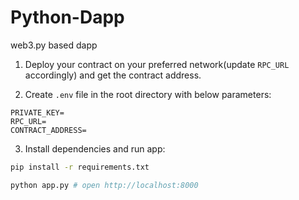 # Python-Dapp

web3.py based dapp



1. Deploy your contract on your preferred network(update `RPC_URL` accordingly) and get the contract address.

2. Create `.env` file in the root directory with below parameters:

```
PRIVATE_KEY=
RPC_URL=
CONTRACT_ADDRESS=
```

3. Install dependencies and run app:

```bash
pip install -r requirements.txt

python app.py # open http://localhost:8000

```
